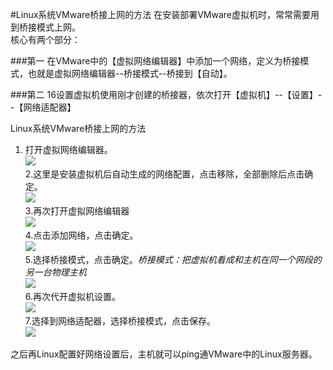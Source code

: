 #Linux系统VMware桥接上网的方法
在安装部署VMware虚拟机时，常常需要用到桥接模式上网。<br>
核心有两个部分：

###第一
在VMware中的【虚拟网络编辑器】中添加一个网络，定义为桥接模式，也就是虚拟网络编辑器--桥接模式--桥接到【自动】。

###第二
16设置虚拟机使用刚才创建的桥接器，依次打开【虚拟机】--【设置】--【网络适配器】

Linux系统VMware桥接上网的方法

1. 打开虚拟网络编辑器。<br>
<img src="https://github.com/ZhuShuai1992/Linux_Study/blob/master/InternetConnection/image/1.jpg?raw=true"><br>
2.这里是安装虚拟机后自动生成的网络配置，点击移除，全部删除后点击确定。<br>
<img src="https://github.com/ZhuShuai1992/Linux_Study/blob/master/InternetConnection/image/2.jpg?raw=true"><br>
3.再次打开虚拟网络编辑器<br>
<img src="https://github.com/ZhuShuai1992/Linux_Study/blob/master/InternetConnection/image/3.jpg?raw=true"><br>
4.点击添加网络，点击确定。<br>
<img src="https://github.com/ZhuShuai1992/Linux_Study/blob/master/InternetConnection/image/4.jpg?raw=true"><br>
5.选择桥接模式，点击确定。*桥接模式：把虚拟机看成和主机在同一个网段的另一台物理主机*<br>
<img src="https://github.com/ZhuShuai1992/Linux_Study/blob/master/InternetConnection/image/5.jpg?raw=true"><br>
6.再次代开虚拟机设置。<br>
<img src="https://github.com/ZhuShuai1992/Linux_Study/blob/master/InternetConnection/image/6.jpg?raw=true"><br>
7.选择到网络适配器，选择桥接模式，点击保存。<br>
<img src="https://github.com/ZhuShuai1992/Linux_Study/blob/master/InternetConnection/image/7.jpg?raw=true"><br>

之后再Linux配置好网络设置后，主机就可以ping通VMware中的Linux服务器。